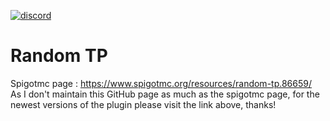 [![discord](https://discord.com/api/guilds/793888620079480843/embed.png)](https://discord.gg/M83rMvrG6H)

# Random TP
Spigotmc page : https://www.spigotmc.org/resources/random-tp.86659/<br>
As I don't maintain this GitHub page as much as the spigotmc page, for the newest versions of the plugin please visit the link above, thanks!
